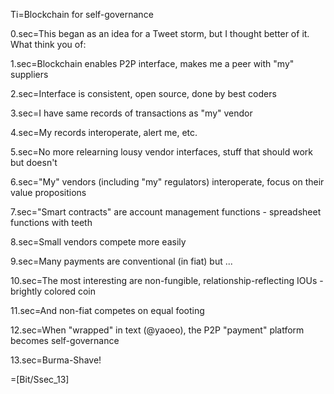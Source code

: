 Ti=Blockchain for self-governance

0.sec=This began as an idea for a Tweet storm, but I thought better of it.  What think you of:

1.sec=Blockchain enables P2P interface, makes me a peer with "my" suppliers

2.sec=Interface is consistent, open source, done by best coders

3.sec=I have same records of transactions as "my" vendor

4.sec=My records interoperate, alert me, etc.

5.sec=No more relearning lousy vendor interfaces, stuff that should work but doesn't

6.sec="My" vendors (including "my" regulators) interoperate, focus on their value propositions

7.sec="Smart contracts" are account management functions - spreadsheet functions with teeth

8.sec=Small vendors compete more easily

9.sec=Many payments are conventional (in fiat) but ...

10.sec=The most interesting are non-fungible, relationship-reflecting IOUs - brightly colored coin

11.sec=And non-fiat competes on equal footing

12.sec=When "wrapped" in text (@yaoeo), the P2P "payment" platform becomes self-governance

13.sec=Burma-Shave!

=[Bit/Ssec_13]